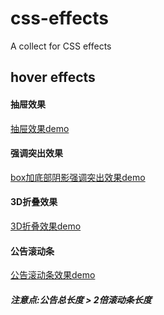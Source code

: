 # css-effects
A collect for CSS effects

## hover effects
#### 抽屉效果 
[抽屉效果demo](https://codepen.io/LouisaNikita/pen/peKNdG)

#### 强调突出效果
[box加底部阴影强调突出效果demo](http://codepen.io/LouisaNikita/pen/MpXJyw)

#### 3D折叠效果 
[3D折叠效果demo](http://codepen.io/LouisaNikita/pen/GWGWZK)


#### 公告滚动条
[公告滚动条效果demo](http://codepen.io/LouisaNikita/pen/gmKRpj)
##### 注意点:公告总长度 > 2倍滚动条长度
